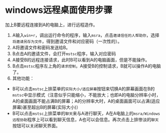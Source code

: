 # windows远程桌面使用步骤

加上B要远程连接到A的电脑上，进行远程造作。

1. A输入`win+r`，调出运行命令的程序，输入`msra`，点击`邀请信任的人帮助你`，选择`将邀请另存为文件`，得到邀请文件和对应密码（一次性的）。
2. A将邀请文件和密码发送给B。
3. B点击A的邀请文件，会打开`mstsc`程序，输入对应密码
4. A接受B的远程连接请求，此时B可以看到A的电脑画面，但是不能操作。
5. B点击`mstsc`程序左上角的`请求控制`，A接受B的控制请求，B就可以操作A的电脑了。
6. 其他功能：

- B可以点击`mstsc`上排菜单的`实际大小/适应屏幕`按钮来切换A的屏幕画面在B的`mstsc`中显示模式（注意似乎只能缩小，不能放大；也即A的电脑分辨率小时，A的桌面画面不能占满B的屏幕；A的分辨率大时，A的桌面画面可以占满(适应屏幕)甚至超出B的屏幕(实际大小)）
- B可以点击`mstsc`上排菜单的`聊天`来与A进行聊天，A在A电脑上的`msra/Windows远程协助`程序上可以看到聊天信息，A也可以会信息。再次点击上排惨淡的`聊天`按钮可以关闭聊天界面。

